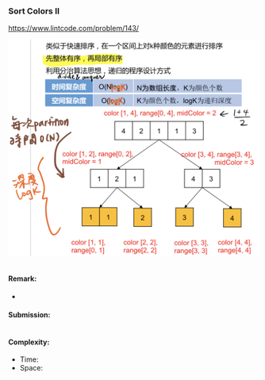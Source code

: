 ### Sort Colors II
https://www.lintcode.com/problem/143/
>
![My animated logo](../images/143_Sort-Colors-II.png)
```python
```
#### Remark:
- 
#### Submission:
```
```
#### Complexity:
- Time:
- Space:
